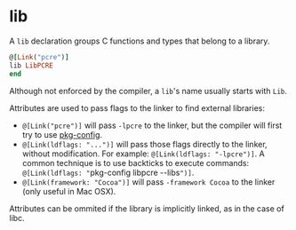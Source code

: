 # lib

A `lib` declaration groups C functions and types that belong to a library.

```ruby
@[Link("pcre")]
lib LibPCRE
end
```

Although not enforced by the compiler, a `lib`'s name usually starts with `Lib`.

Attributes are used to pass flags to the linker to find external libraries:

* `@[Link("pcre")]` will pass `-lpcre` to the linker, but the compiler will first try to use [pkg-config](http://en.wikipedia.org/wiki/Pkg-config).
* `@[Link(ldflags: "...")]` will pass those flags directly to the linker, without modification. For example: `@[Link(ldflags: "-lpcre")]`. A common technique is to use backticks to execute commands: `@[Link(ldflags: "`pkg-config libpcre --libs`")]`.
* `@[Link(framework: "Cocoa")]` will pass `-framework Cocoa` to the linker (only useful in Mac OSX).

Attributes can be ommited if the library is implicitly linked, as in the case of libc.

